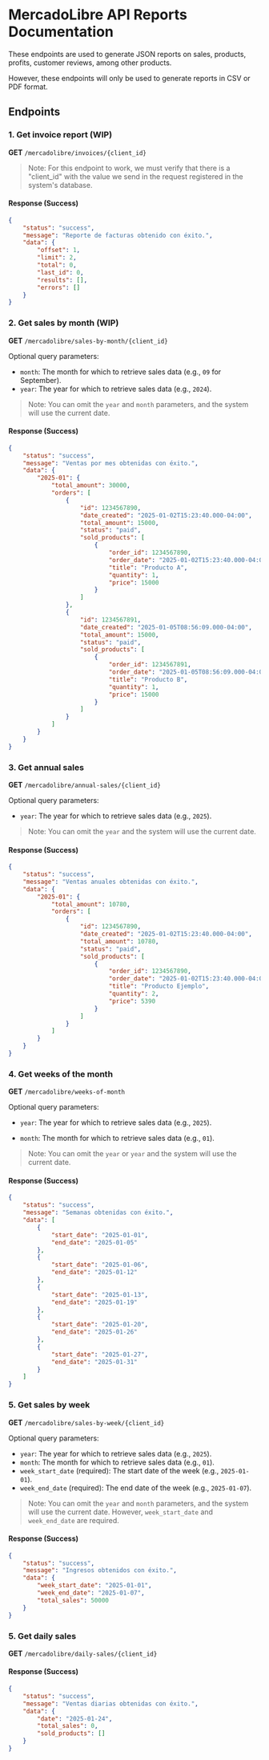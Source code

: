 # MercadoLibre API Reports Documentation
These endpoints are used to generate JSON reports on sales, products, profits, customer reviews, among other products.

However, these endpoints will only be used to generate reports in CSV or PDF format.

## Endpoints

### 1. **Get invoice report** (WIP)

**GET** `/mercadolibre/invoices/{client_id}`

> Note: For this endpoint to work, we must verify that there is a "client_id" with the value we send in the request registered in the system's database.

#### Response (Success)
```json
{
    "status": "success",
    "message": "Reporte de facturas obtenido con éxito.",
    "data": {
        "offset": 1,
        "limit": 2,
        "total": 0,
        "last_id": 0,
        "results": [],
        "errors": []
    }
}
```

### 2. **Get sales by month** (WIP)

**GET** `/mercadolibre/sales-by-month/{client_id}`

Optional query parameters:
- `month`: The month for which to retrieve sales data (e.g., `09` for September).
- `year`: The year for which to retrieve sales data (e.g., `2024`).

> Note: You can omit the `year` and `month` parameters, and the system will use the current date.

#### Response (Success)
```json
{
    "status": "success",
    "message": "Ventas por mes obtenidas con éxito.",
    "data": {
        "2025-01": {
            "total_amount": 30000,
            "orders": [
                {
                    "id": 1234567890,
                    "date_created": "2025-01-02T15:23:40.000-04:00",
                    "total_amount": 15000,
                    "status": "paid",
                    "sold_products": [
                        {
                            "order_id": 1234567890,
                            "order_date": "2025-01-02T15:23:40.000-04:00",
                            "title": "Producto A",
                            "quantity": 1,
                            "price": 15000
                        }
                    ]
                },
                {
                    "id": 1234567891,
                    "date_created": "2025-01-05T08:56:09.000-04:00",
                    "total_amount": 15000,
                    "status": "paid",
                    "sold_products": [
                        {
                            "order_id": 1234567891,
                            "order_date": "2025-01-05T08:56:09.000-04:00",
                            "title": "Producto B",
                            "quantity": 1,
                            "price": 15000
                        }
                    ]
                }
            ]
        }
    }
}
```

### 3. **Get annual sales**

**GET** `/mercadolibre/annual-sales/{client_id}`

Optional query parameters:
- `year`: The year for which to retrieve sales data (e.g., `2025`).

> Note: You can omit the `year` and the system will use the current date.

#### Response (Success)

```json
{
    "status": "success",
    "message": "Ventas anuales obtenidas con éxito.",
    "data": {
        "2025-01": {
            "total_amount": 10780,
            "orders": [
                {
                    "id": 1234567890,
                    "date_created": "2025-01-02T15:23:40.000-04:00",
                    "total_amount": 10780,
                    "status": "paid",
                    "sold_products": [
                        {
                            "order_id": 1234567890,
                            "order_date": "2025-01-02T15:23:40.000-04:00",
                            "title": "Producto Ejemplo",
                            "quantity": 2,
                            "price": 5390
                        }
                    ]
                }
            ]
        }
    }
}
```


### 4. **Get weeks of the month**

**GET** `/mercadolibre/weeks-of-month`

Optional query parameters:
- `year`: The year for which to retrieve sales data (e.g., `2025`).

- `month`: The month for which to retrieve sales data (e.g., `01`).

> Note: You can omit the `year` or `year` and the system will use the current date.

#### Response (Success)
```json
{
    "status": "success",
    "message": "Semanas obtenidas con éxito.",
    "data": [
        {
            "start_date": "2025-01-01",
            "end_date": "2025-01-05"
        },
        {
            "start_date": "2025-01-06",
            "end_date": "2025-01-12"
        },
        {
            "start_date": "2025-01-13",
            "end_date": "2025-01-19"
        },
        {
            "start_date": "2025-01-20",
            "end_date": "2025-01-26"
        },
        {
            "start_date": "2025-01-27",
            "end_date": "2025-01-31"
        }
    ]
}
```

### 5. **Get sales by week**

**GET** `/mercadolibre/sales-by-week/{client_id}`

Optional query parameters:
- `year`: The year for which to retrieve sales data (e.g., `2025`).
- `month`: The month for which to retrieve sales data (e.g., `01`).
- `week_start_date` (required): The start date of the week (e.g., `2025-01-01`).
- `week_end_date` (required): The end date of the week (e.g., `2025-01-07`).

> Note: You can omit the `year` and `month` parameters, and the system will use the current date. However, `week_start_date` and `week_end_date` are required.

#### Response (Success)
```json
{
    "status": "success",
    "message": "Ingresos obtenidos con éxito.",
    "data": {
        "week_start_date": "2025-01-01",
        "week_end_date": "2025-01-07",
        "total_sales": 50000
    }
}
```

### 5. **Get daily sales**

**GET** `/mercadolibre/daily-sales/{client_id}`

#### Response (Success)
```json
{
    "status": "success",
    "message": "Ventas diarias obtenidas con éxito.",
    "data": {
        "date": "2025-01-24",
        "total_sales": 0,
        "sold_products": []
    }
}
```

